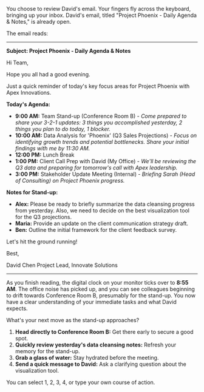 

You choose to review David's email. Your fingers fly across the keyboard, bringing up your inbox. David's email, titled "Project Phoenix - Daily Agenda & Notes," is already open.

The email reads:

***

**Subject: Project Phoenix - Daily Agenda & Notes**

Hi Team,

Hope you all had a good evening.

Just a quick reminder of today's key focus areas for Project Phoenix with Apex Innovations.

**Today's Agenda:**

*   **9:00 AM:** Team Stand-up (Conference Room B) - *Come prepared to share your 3-2-1 updates: 3 things you accomplished yesterday, 2 things you plan to do today, 1 blocker.*
*   **10:00 AM:** Data Analysis for 'Phoenix' (Q3 Sales Projections) - *Focus on identifying growth trends and potential bottlenecks. Share your initial findings with me by 11:30 AM.*
*   **12:00 PM:** Lunch Break
*   **1:00 PM:** Client Call Prep with David (My Office) - *We'll be reviewing the Q3 data and preparing for tomorrow's call with Apex leadership.*
*   **3:00 PM:** Stakeholder Update Meeting (Internal) - *Briefing Sarah (Head of Consulting) on Project Phoenix progress.*

**Notes for Stand-up:**

*   **Alex:** Please be ready to briefly summarize the data cleansing progress from yesterday. Also, we need to decide on the best visualization tool for the Q3 projections.
*   **Maria:** Provide an update on the client communication strategy draft.
*   **Ben:** Outline the initial framework for the client feedback survey.

Let's hit the ground running!

Best,

David Chen
Project Lead, Innovate Solutions

***

As you finish reading, the digital clock on your monitor ticks over to **8:55 AM**. The office noise has picked up, and you can see colleagues beginning to drift towards Conference Room B, presumably for the stand-up. You now have a clear understanding of your immediate tasks and what David expects.

What's your next move as the stand-up approaches?

1.  **Head directly to Conference Room B:** Get there early to secure a good spot.
2.  **Quickly review yesterday's data cleansing notes:** Refresh your memory for the stand-up.
3.  **Grab a glass of water:** Stay hydrated before the meeting.
4.  **Send a quick message to David:** Ask a clarifying question about the visualization tool.

You can select 1, 2, 3, 4, or type your own course of action.